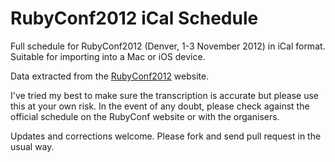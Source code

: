RubyConf2012 iCal Schedule
==========================

Full schedule for RubyConf2012 (Denver, 1-3 November 2012) in iCal format. Suitable for importing into a Mac or iOS device.

Data extracted from the [RubyConf2012](http://www.rubyconf.org) website.

I've tried my best to make sure the transcription is accurate but please use this at your own risk. In the event of any doubt, please check against the official schedule on the RubyConf website or with the organisers.

Updates and corrections welcome. Please fork and send pull request in the usual way.
